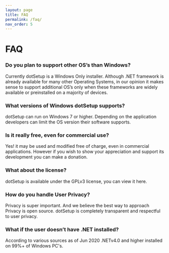 ```yaml
---
layout: page
title: FAQ
permalink: /faq/
nav_order: 5
---
```


# FAQ


### Do you plan to support other OS’s than Windows?
Currently dotSetup is a Windows Only installer. Although .NET framework is already available for many other Operating Systems, in our opinion it makes sense to support additional OS’s only when these frameworks are widely available or preinstalled on a majority of devices.

### What versions of Windows dotSetup supports?
dotSetup can run on Windows 7 or higher. Depending on the application developers can limit the OS version their software supports.

### Is it really free, even for commercial use?
Yes! it may be used and modified free of charge, even in commercial applications. However if you wish to show your appreciation and support its development you can make a donation.

### What about the license?
dotSetup is available under the GPLv3 license, you can view it here.

### How do you handle User Privacy?
Privacy is super important. And we believe the best way to approach Privacy is open source. dotSetup is completely transparent and respectful to user privacy.

### What if the user doesn’t have .NET installed?
According to various sources as of Jun 2020 .NETv4.0 and higher installed on 99%+ of Windows PC's.
